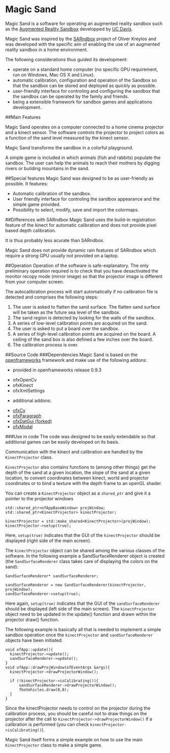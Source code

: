 # Magic Sand
Magic Sand is a software for operating an augmented reality sandbox such as the [Augmented Reality Sandbox](https://arsandbox.ucdavis.edu)
developped by [UC Davis](http://idav.ucdavis.edu/~okreylos/ResDev/SARndbox/).

Magic Sand was inspired by the [SARndbox](https://github.com/KeckCAVES/SARndbox) project of Oliver Kreylos and
was developed with the specific aim of enabling the use of an augmented reality sandbox in a home environment.

The following considerations thus guided its development:
- operate on a standard home computer (no specific GPU requirement, run on Windows, Mac OS X and Linux).
- automatic calibration, configuration and operation of the Sandbox so that the sandbox can be stored and deployed as quickly as possible.
- user-friendly interface for controling and configuring the sandbox that the sandbox can be operated by the family and friends.
- being a extensible framework for sandbox games and applications development.

##Main Features

Magic Sand operates on a computer connected to a home cinema projector and a kinect sensor.
The software controls the projector to project colors as a function of the sand level measured by the kinect sensor.

Magic Sand transforms the sandbox in a colorful playground.

A simple game is included in which animals (fish and rabbits) populate the sandbox.
The user can help the animals to reach their mothers by digging rivers or building mountains in the sand.

##Special features
Magic Sand was designed to be as user-friendly as possible. It features:
- Automatic calibration of the sandbox.
- User friendly interface for controling the sandbox appearance and the simple game provided.
- Possibility to select, modify, save and import the colormaps.

##Differences with SARndbox
Magic Sand uses the build-in registration feature of the kinect for automatic calibration and does not provide pixel based depth calibration.

It is thus probably less acurate than SARndbox.

Magic Sand does not provide dynamic rain features of SARndbox which require a strong GPU usually not provided on a laptop.

##Operation
Operation of the software is safe-explanatory.
The only preliminary operation required is to check that you have desactivated the monitor recopy mode (mirror image) so that the projector image is different from your computer screen.

The autocalibration process will start automatically if no calibration file is detected and comprises the following steps:

1. The user is asked to flatten the sand surface. The flatten sand surface will be taken as the future sea level of the sandbox.
2. The sand region is detected by looking for the walls of the sandbox.
3. A series of low-level calibration points are acquired on the sand.
4. The user is asked to put a board over the sandbox.
5. A series of high-level calibration points are acquired on the board. A ceiling of the sand box is also defined a few inches over the board.
6. The calibration process is over.

##Source Code
###Dependencies
Magic Sand is based on the [openframeworks](https://openframeworks.cc/) framework and make use of the following addons:
- provided in openframeworks release 0.9.3
* ofxOpenCv
* ofxKinect
* ofxXmlSettings
- additional addons:
* [ofxCv](https://github.com/kylemcdonald/ofxCv)
* [ofxParagraph](https://github.com/braitsch/ofxParagraph)
* [ofxDatGui (forked)](https://github.com/thomwolf/ofxDatGui)
* [ofxModal](https://github.com/braitsch/ofxModal)

###Use in code
The code was designed to be easily extendable so that additional games can be easily developed on its basis.

Communication with the kinect and calibration are handled by the `KinectProjector` class.

`KinectProjector` also contains functions to (among other things) get the depth of the sand at a given location, the slope of the sand at a given location, to convert coordinates between kinect, world and projector coordinates or to bind a texture with the depth frame to an openGL shader.

You can create a `KinectProjector` object as a `shared_ptr` and give it a pointer to the projector windows
```
std::shared_ptr<ofAppBaseWindow> projWindow;
std::shared_ptr<KinectProjector> kinectProjector;

kinectProjector = std::make_shared<KinectProjector>(projWindow);
kinectProjector->setup(true);
```
Here, `setup(true)` indicates that the GUI of the `kinectProjector` should be displayed (right side of the main screen).

The `kinectProjector` object can be shared among the various classes of the software.
In the following example a SandSurfaceRenderer object is created (the `SandSurfaceRenderer` class takes care of displaying the colors on the sand):
```
SandSurfaceRenderer* sandSurfaceRenderer;

sandSurfaceRenderer = new SandSurfaceRenderer(kinectProjector, projWindow);
sandSurfaceRenderer->setup(true);
```
Here again, `setup(true)` indicates that the GUI of the `sandSurfaceRenderer` should be displayed  (left side of the main screen).
The `kinectProjector` object need to be updated in the update() function and drawn within the projector draw() function.

The following example is basically all that is needed to implement a simple sandbox operation once the `kinectProjector` and `sandSurfaceRenderer` objects have been initiated.
```
void ofApp::update(){
  kinectProjector->update();
  sandSurfaceRenderer->update();
}
void ofApp::drawProjWindow(ofEventArgs &args){
  kinectProjector->drawProjectorWindow();
    
  if (!kinectProjector->isCalibrating()){
      sandSurfaceRenderer->drawProjectorWindow();
      fboVehicles.draw(0,0);
  }
}
```
Since the kinectProjector needs to control on the projector during the calibration process, you should be careful not to draw things on the projector after the call to `kinectProjector->drawProjectorWindow()` if a calibration is performed (you can check `kinectProjector->isCalibrating()`).

Magic Sand itself forms a simple example on how to use the main `KinectProjector` class to make a simple game.
